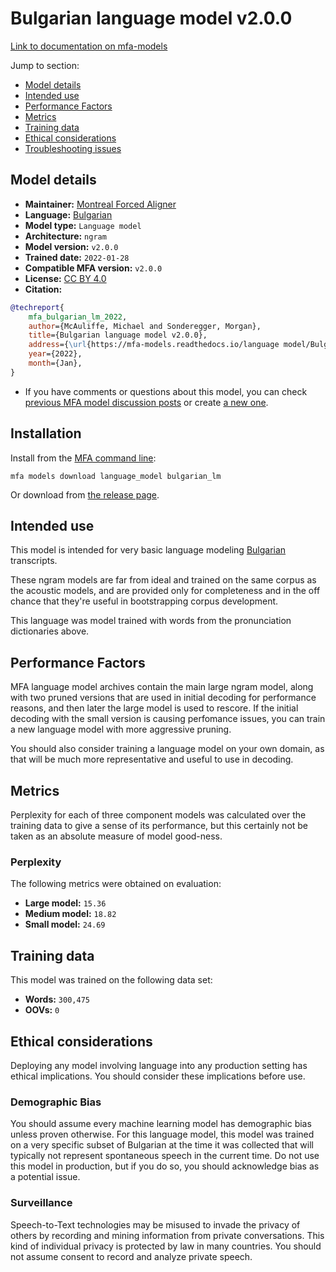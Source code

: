 
# Bulgarian language model v2.0.0

[Link to documentation on mfa-models](https://mfa-models.readthedocs.io/en/main/language_model/bulgarian_lm.html)

Jump to section:

- [Model details](#model-details)
- [Intended use](#intended-use)
- [Performance Factors](#performance-factors)
- [Metrics](#metrics)
- [Training data](#training-data)
- [Ethical considerations](#ethical-considerations)
- [Troubleshooting issues](#troubleshooting-issues)

## Model details

- **Maintainer:** [Montreal Forced Aligner](https://montreal-forced-aligner.readthedocs.io/)
- **Language:** [Bulgarian](https://en.wikipedia.org/wiki/Bulgarian_language)
- **Model type:** `Language model`
- **Architecture:** `ngram`
- **Model version:** `v2.0.0`
- **Trained date:** `2022-01-28`
- **Compatible MFA version:** `v2.0.0`
- **License:** [CC BY 4.0](https://github.com/MontrealCorpusTools/mfa-models/tree/main/language_model/bulgarian/MFA/v2.0.0/LICENSE)
- **Citation:**

```bibtex
@techreport{
	mfa_bulgarian_lm_2022,
	author={McAuliffe, Michael and Sonderegger, Morgan},
	title={Bulgarian language model v2.0.0},
	address={\url{https://mfa-models.readthedocs.io/language model/Bulgarian/Bulgarian language model v2_0_0.html}},
	year={2022},
	month={Jan},
}
```

- If you have comments or questions about this model, you can check [previous MFA model discussion posts](https://github.com/MontrealCorpusTools/mfa-models/discussions?discussions_q=Bulgarian+language+model+v2.0.0) or create [a new one](https://github.com/MontrealCorpusTools/mfa-models/discussions/new).

## Installation

Install from the [MFA command line](https://montreal-forced-aligner.readthedocs.io/en/latest/user_guide/models/index.html):

```
mfa models download language_model bulgarian_lm
```

Or download from [the release page](https://github.com/MontrealCorpusTools/mfa-models/releases/tag/language_model-bulgarian_lm-v2.0.0).

## Intended use

This model is intended for very basic language modeling [Bulgarian](https://en.wikipedia.org/wiki/Bulgarian_language) transcripts.

These ngram models are far from ideal and trained on the same corpus as the acoustic models, and are provided only for completeness
and in the off chance that they're useful in bootstrapping corpus development.

This language was model trained with words from the pronunciation dictionaries above.

## Performance Factors

MFA language model archives contain the main large ngram model, along with two pruned versions that are used in initial decoding
for performance reasons, and then later the large model is used to rescore.  If the initial decoding with the
small version is causing perfomance issues, you can train a new language model with more aggressive pruning.

You should also consider training a language model on your own domain, as that will be much more representative and
useful to use in decoding.

## Metrics

Perplexity for each of three component models was calculated over the training data to give a sense of its performance, but this certainly not be taken as
an absolute measure of model good-ness.

### Perplexity

The following metrics were obtained on evaluation:


* **Large model:** `15.36`
* **Medium model:** `18.82`
* **Small model:** `24.69`

## Training data

This model was trained on the following data set:


* **Words:** `300,475`
* **OOVs:** `0`

## Ethical considerations

Deploying any model involving language into any production setting has ethical implications. You should consider these implications before use.

### Demographic Bias

You should assume every machine learning model has demographic bias unless proven otherwise.
For this language model, this model was trained on a very specific subset of Bulgarian at the time it was collected that will typically not represent spontaneous speech in the current time.
Do not use this model in production, but if you do so, you should acknowledge bias as a potential issue.

### Surveillance

Speech-to-Text technologies may be misused to invade the privacy of others by recording and mining information from private conversations.
This kind of individual privacy is protected by law in many countries.
You should not assume consent to record and analyze private speech.
